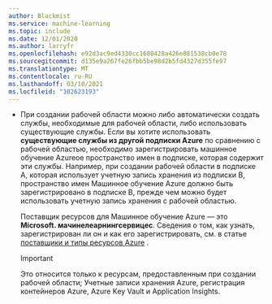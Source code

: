 ```yaml
---
author: Blackmist
ms.service: machine-learning
ms.topic: include
ms.date: 12/01/2020
ms.author: larryfr
ms.openlocfilehash: e92d3ac9ed4330cc1680428a426e881538cb0e78
ms.sourcegitcommit: d135e9a267fe26fbb5be98d2b5fd4327d355fe97
ms.translationtype: MT
ms.contentlocale: ru-RU
ms.lasthandoff: 03/10/2021
ms.locfileid: "102623193"
---
```

* При создании рабочей области можно либо автоматически создать службы, необходимые для рабочей области, либо использовать существующие службы. Если вы хотите использовать __существующие службы из другой подписки Azure__ по сравнению с рабочей областью, необходимо зарегистрировать машинное обучение Azureое пространство имен в подписке, которая содержит эти службы. Например, при создании рабочей области в подписке A, которая использует учетную запись хранения из подписки B, пространство имен Машинное обучение Azure должно быть зарегистрировано в подписке B, прежде чем можно будет использовать учетную запись хранения с рабочей областью.

    Поставщик ресурсов для Машинное обучение Azure — это __Microsoft. мачинелеарнингсервицес__. Сведения о том, как узнать, зарегистрирован ли он и как его зарегистрировать, см. в статье [поставщики и типы ресурсов Azure](../articles/azure-resource-manager/management/resource-providers-and-types.md)  .

    > [!IMPORTANT]
    > Это относится только к ресурсам, предоставленным при создании рабочей области; Учетные записи хранения Azure, регистрация контейнеров Azure, Azure Key Vault и Application Insights.
